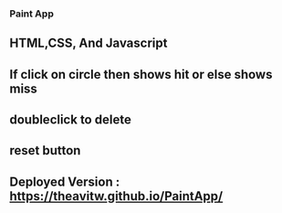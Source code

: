### Paint App

## HTML,CSS, And Javascript
## If click on circle then shows hit or else shows miss
## doubleclick to delete 
## reset button

## Deployed Version : https://theavitw.github.io/PaintApp/
